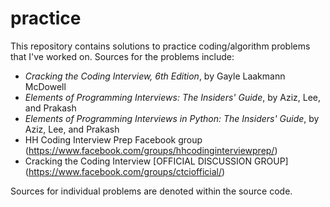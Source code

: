 # practice

This repository contains solutions to practice coding/algorithm problems that I've worked on. Sources for the problems include: 

* _Cracking the Coding Interview, 6th Edition_, by Gayle Laakmann McDowell
* _Elements of Programming Interviews: The Insiders' Guide_, by Aziz, Lee, and Prakash
* _Elements of Programming Interviews in Python: The Insiders' Guide_, by Aziz, Lee, and Prakash
* HH Coding Interview Prep Facebook group (https://www.facebook.com/groups/hhcodinginterviewprep/)
* Cracking the Coding Interview \[OFFICIAL DISCUSSION GROUP\] (https://www.facebook.com/groups/ctciofficial/)

Sources for individual problems are denoted within the source code. 
